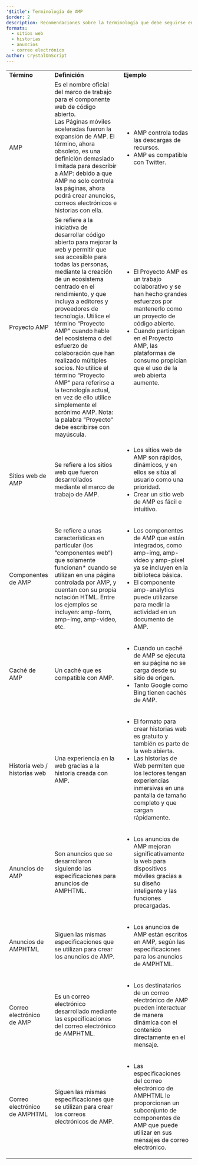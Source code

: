 ```yaml
---
'$title': Terminología de AMP
$order: 2
description: Recomendaciones sobre la terminología que debe seguirse en AMP
formats:
  - sitios web
  - historias
  - anuncios
  - correo electrónico
author: CrystalOnScript
---
```


<table>
  <tr>
   <td>
<strong>Término</strong>
   </td>
   <td>
<strong>Definición</strong>
   </td>
   <td>
<strong>Ejemplo</strong>
   </td>
  </tr>
  <tr>
   <td>AMP</td>
   <td>Es el nombre oficial del marco de trabajo para el componente web de código abierto. <br>Las Páginas móviles aceleradas fueron la expansión de AMP. El término, ahora obsoleto, es una definición demasiado limitada para describir a AMP: debido a que AMP no solo controla las páginas, ahora podrá crear anuncios, correos electrónicos e historias con ella.</td>
   <td>
<ul>
      <li>AMP controla todas las descargas de recursos.</li>
<li>AMP es compatible con Twitter.</li>
      </ul>
   </td>
  </tr>
  <tr>
   <td>Proyecto AMP</td>
   <td>Se refiere a la iniciativa de desarrollar código abierto para mejorar la web y permitir que sea accesible para todas las personas, mediante la creación de un ecosistema centrado en el rendimiento, y que incluya a editores y proveedores de tecnología. Utilice el término “Proyecto AMP” cuando hable del ecosistema o del esfuerzo de colaboración que han realizado múltiples socios.  No utilice el término “Proyecto AMP“ para referirse a la tecnología actual, en vez de ello utilice simplemente el acrónimo AMP. Nota: la palabra “Proyecto“ debe escribirse con mayúscula.</td>
   <td>
<ul>
      <li>El Proyecto AMP es un trabajo colaborativo y se han hecho grandes esfuerzos por mantenerlo como un proyecto de código abierto.</li>
<li>Cuando participan en el Proyecto AMP, las plataformas de consumo propician que el uso de la web abierta aumente.</li>
</ul>
   </td>
  </tr>
  <tr>
   <td>Sitios web de AMP</td>
   <td>Se refiere a los sitios web que fueron desarrollados mediante el marco de trabajo de AMP.</td>
   <td>
<ul>
      <li>Los sitios web de AMP son rápidos, dinámicos, y en ellos se sitúa al usuario como una prioridad.</li>
<li>Crear un sitio web de AMP es fácil e intuitivo.</li>
</ul>
   </td>
  </tr>
  <tr>
   <td>Componentes de AMP</td>
   <td>Se refiere a unas características en particular (los “componentes web“) que solamente funcionan* cuando se utilizan en una página controlada por AMP, y cuentan con su propia notación HTML. Entre los ejemplos se incluyen: amp-form, amp-img, amp-video, etc.</td>
   <td>
<ul>
      <li>Los componentes de AMP que están integrados, como amp-img, amp-video y amp-pixel ya se incluyen en la biblioteca básica.</li>
<li>El componente amp-analytics puede utilizarse para medir la actividad en un documento de AMP.</li>
</ul>
   </td>
  </tr>
  <tr>
   <td>Caché de AMP</td>
   <td>Un caché que es compatible con AMP.</td>
   <td>
<ul>
      <li>Cuando un caché de AMP se ejecuta en su página no se carga desde su sitio de origen.</li>
<li>Tanto Google como Bing tienen cachés de AMP.</li>
</ul>
   </td>
  </tr>
  <tr>
   <td>Historia web / historias web</td>
   <td>Una experiencia en la web gracias a la historia creada con AMP.</td>
   <td>
<ul>
      <li>El formato para crear historias web es gratuito y también es parte de la web abierta.</li>
<li>Las historias de Web permiten que los lectores tengan experiencias inmersivas en una pantalla de tamaño completo y que cargan rápidamente.</li>
</ul>
   </td>
  </tr>
  <tr>
   <td>Anuncios de AMP</td>
   <td>Son anuncios que se desarrollaron siguiendo las especificaciones para anuncios de AMPHTML.</td>
   <td>
<ul>
      <li>Los anuncios de AMP mejoran significativamente la web para dispositivos móviles gracias a su diseño inteligente y las funciones precargadas.</li>
</ul>
   </td>
  </tr>
  <tr>
   <td>Anuncios de AMPHTML</td>
   <td>Siguen las mismas especificaciones que se utilizan para crear los anuncios de AMP.</td>
   <td>
<ul>
      <li>Los anuncios de AMP están escritos en AMP, según las especificaciones para los anuncios de AMPHTML.</li>
</ul>
   </td>
  </tr>
  <tr>
   <td>Correo electrónico de AMP</td>
   <td>Es un correo electrónico desarrollado mediante las especificaciones del correo electrónico de AMPHTML.</td>
   <td>
<ul>
      <li>Los destinatarios de un correo electrónico de AMP pueden interactuar de manera dinámica con el contenido directamente en el mensaje.</li>
</ul>
   </td>
  </tr>
  <tr>
   <td>Correo electrónico de AMPHTML</td>
   <td>Siguen las mismas especificaciones que se utilizan para crear los correos electrónicos de AMP.</td>
   <td>
<ul>
      <li>Las especificaciones del correo electrónico de AMPHTML le proporcionan un subconjunto de componentes de AMP que puede utilizar en sus mensajes de correo electrónico.</li>
</ul>
   </td>
  </tr>
</table>
